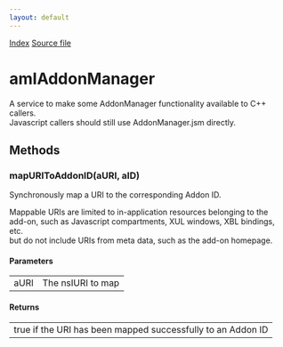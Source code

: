 ```yaml
---
layout: default
---
```

<div id='links'><a href="../index.html">Index</a>
<a href="http://dxr.mozilla.org/mozilla-central/source/toolkit/mozapps/extensions/amIAddonManager.idl">Source file</a>
</div>

# amIAddonManager #
  
A service to make some AddonManager functionality available to C++ callers.  
Javascript callers should still use AddonManager.jsm directly.  
  

## Methods ##

### mapURIToAddonID(aURI, aID) ###
  
Synchronously map a URI to the corresponding Addon ID.  
  
Mappable URIs are limited to in-application resources belonging to the  
add-on, such as Javascript compartments, XUL windows, XBL bindings, etc.  
but do not include URIs from meta data, such as the add-on homepage.  
  
  

#### Parameters ####

<table>

<tr>
<td>aURI</td>
<td>        The nsIURI to map  
</td>
</tr>

</table>

#### Returns ####

<table>

<tr>
<td>        true if the URI has been mapped successfully to an Addon ID  
</td>
</tr>

</table>
